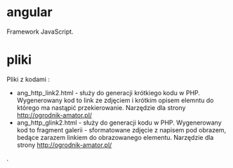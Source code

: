 # angular
Framework JavaScript.
# pliki
Pliki z kodami : 
- ang_http_link2.html  - służy do generacji krótkiego kodu w PHP. Wygenerowany kod to link ze zdjęciem i krótkim opisem elemntu do którego ma nastąpić przekierowanie. Narzędzie dla strony http://ogrodnik-amator.pl/
- ang_http_glink2.html - służy do generacji kodu w PHP. Wygenerowany kod to fragment galerii - sformatowane zdjęcie z napisem pod obrazem, bedące zarazem linkiem do obrazowanego elementu. Narzędzie dla strony http://ogrodnik-amator.pl/


.












